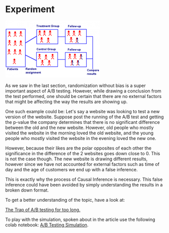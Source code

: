 # Experiment

![](../../../../.gitbook/assets/image%20%2822%29.png)

As we saw in the last section, randomization without bias is a super important aspect of A/B testing. However, while drawing a conclusion from the test performed, one should be certain that there are no external factors that might be affecting the way the results are showing up.

One such example could be: Let's say a website was looking to test a new version of the website. Suppose post the running of the A/B test and getting the p-value the company determines that there is no significant difference between the old and the new website. However, old people who mostly visited the website in the morning loved the old website, and the young people who mostly visited the website in the evening loved the new one.

However, because their likes are the polar opposites of each other the significance in the difference of the 2 websites goes down close to 0. This is not the case though. The new website is drawing different results, however since we have not accounted for external factors such as time of day and the age of customers we end up with a false inference.

This is exactly why the process of Causal Inference is necessary. This false inference could have been avoided by simply understanding the results in a broken down format.

To get a better understanding of the topic, have a look at:

[The Trap of A/B testing for too long.](https://medium.com/swlh/the-trap-of-a-b-testing-for-too-long-a4706066a692)

To play with the simulation, spoken about in the article use the following colab notebook: [A/B Testing Simulation](https://colab.research.google.com/drive/1kRSvmD0SPu0-uumEu2ofTqU4bcKiDxZh?usp=sharing).

